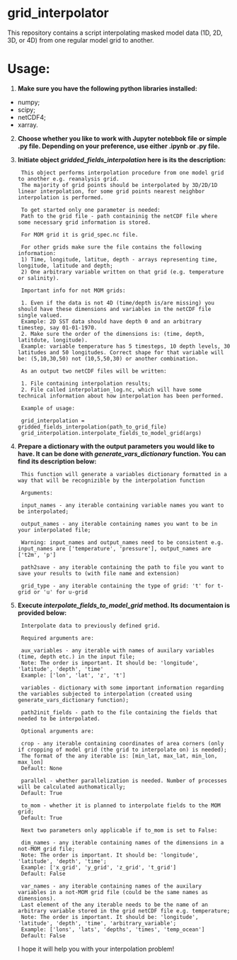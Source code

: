 # grid_interpolator
This repository contains a script interpolating masked model data (1D, 2D, 3D, or 4D) from one regular model grid to another.
# Usage:
1. **Make sure you have the following python libraries installed:**
* numpy;
* scipy;
* netCDF4;
* xarray.

2. **Choose whether you like to work with Jupyter notebbok file or simple .py file. Depending on your preference, use either .ipynb or .py file.**
3. **Initiate object *gridded_fields_interpolation* here is its the description:**

        This object performs interpolation procedure from one model grid to another e.g. reanalysis grid. 
        The majority of grid points should be interpolated by 3D/2D/1D linear interpolation, for some grid points nearest neighbor interpolation is performed.

        To get started only one parameter is needed: 
        Path to the grid file - path containinig the netCDF file where some necessary grid information is stored. 

        For MOM grid it is grid_spec.nc file.

        For other grids make sure the file contains the following information:
        1) Time, longitude, latitue, depth - arrays representing time, longitude, latitude and depth;
        2) One arbitrary variable written on that grid (e.g. temperature or salinity).

        Important info for not MOM grids: 
    
        1. Even if the data is not 4D (time/depth is/are missing) you should have these dimensions and variables in the netCDF file single valued.
        Example: 2D SST data should have depth 0 and an arbitrary timestep, say 01-01-1970.
        2. Make sure the order of the dimensions is: (time, depth, latitdute, longitude).
        Example: variable temperature has 5 timesteps, 10 depth levels, 30 latitudes and 50 longitudes. Correct shape for that variable will be: (5,10,30,50) not (10,5,50,30) or another combination.
    
        As an output two netCDF files will be written:
    
        1. File containing interpolation results;
        2. File called interpolation_log.nc, which will have some technical information about how interpolation has been performed. 
    
        Example of usage:
    
        grid_interpolation = gridded_fields_interpolation(path_to_grid_file)
        grid_interpolation.interpolate_fields_to_model_grid(args)
    
4. **Prepare a dictionary with the output parameters you would like to have. It can be done with *generate_vars_dictionary* function. You can find its description below:**

 
        This function will generate a variables dictionary formatted in a way that will be recognizible by the interpolation function
    
        Arguments:
    
        input_names - any iterable containing variable names you want to be interpolated;
    
        output_names - any iterable containing names you want to be in your interpolated file;
    
        Warning: input_names and output_names need to be consistent e.g. input_names are ['temperature', 'pressure'], output_names are ['t2m', 'p']
    
        path2save - any iterable containing the path to file you want to save your results to (with file name and extension)
    
        grid_type - any iterable containing the type of grid: 't' for t-grid or 'u' for u-grid
    
5. **Execute *interpolate_fields_to_model_grid* method. Its documentaion is provided below:**

        Interpolate data to previously defined grid.
        
        Required arguments are:
        
        aux_variables - any iterable with names of auxilary variables (time, depth etc.) in the input file;
        Note: The order is important. It should be: 'longitude', 'latitude', 'depth', 'time'
        Example: ['lon', 'lat', 'z', 't']
        
        variables - dictionary with some important information regarding the variables subjected to interpolation (created using generate_vars_dictionary function);
        
        path2init_fields - path to the file containing the fields that needed to be interpolated.
        
        Optional arguments are:
        
        crop - any iterable containing coordinates of area corners (only if cropping of model grid (the grid to interpolate on) is needed);
        The format of the any iterable is: [min_lat, max_lat, min_lon, max_lon]
        Default: None
        
        parallel - whether parallelization is needed. Number of processes will be calculated authomatically;
        Default: True
        
        to_mom - whether it is planned to interpolate fields to the MOM grid;
        Default: True
        
        Next two parameters only applicable if to_mom is set to False:
        
        dim_names - any iterable containing names of the dimensions in a not-MOM grid file;
        Note: The order is important. It should be: 'longitude', 'latitude', 'depth', 'time';
        Example: ['x_grid', 'y_grid', 'z_grid', 't_grid']
        Default: False
        
        var_names - any iterable containing names of the auxilary variables in a not-MOM grid file (could be the same names as dimensions).
        Last element of the any iterable needs to be the name of an arbitrary variable stored in the grid netCDF file e.g. temperature;
        Note: The order is important. It should be: 'longitude', 'latitude', 'depth', 'time', 'arbitrary_variable';
        Example: ['lons', 'lats', 'depths', 'times', 'temp_ocean']
        Default: False
   
   I hope it will help you with your interpolation problem!
